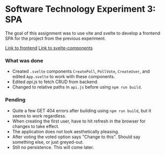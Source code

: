 # Software Technology Experiment 3: SPA

The goal of this assignment was to use vite and svelte to 
develop a frontend SPA for the project from the previous experiment.

[Link to frontend](https://github.com/599061/dat250springproject/tree/main/frontend/src)
[Link to svelte-components](https://github.com/599061/dat250springproject/tree/main/frontend/src/lib)

### What was done
- Created `.svelte` components `CreatePoll`, `PollVote`, 
`CreateUser`, and edited `App.svelte` to work with these components.
- Edited *api.js* to fetch CRUD from backend.
- Changed to relative paths in `api.js` before using `npm run build`.

### Pending
- Quite a few GET 404 errors after building using `npm run build`, 
but it seems to work regardless.
- When creating the first user, have to hit refresh in the browser for changes to take effect.
- The application does not look aesthetically pleasing.
- After voting the voted option says "Change to this". Should say something else, or just greyed-out.
- Still no persistence. This will come later.